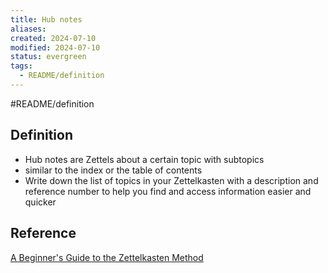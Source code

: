 ```yaml
---
title: Hub notes
aliases: 
created: 2024-07-10
modified: 2024-07-10
status: evergreen
tags:
  - README/definition
---
```

#README/definition 

## Definition
- Hub notes are Zettels about a certain topic with subtopics
- similar to the index or the table of contents
- Write down the list of topics in your Zettelkasten with a description and reference number to help you find and access information easier and quicker

## Reference
[A Beginner's Guide to the Zettelkasten Method]([https://zenkit.com/en/blog/a-beginners-guide-to-the-zettelkasten-method/](Beginner))
